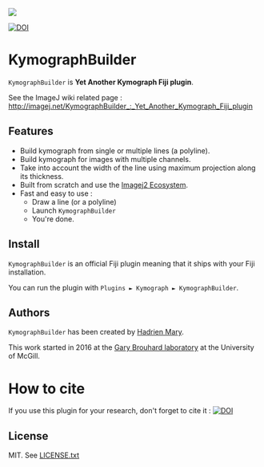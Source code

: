 [![](https://github.com/fiji/KymographBuilder/actions/workflows/build-main.yml/badge.svg)](https://github.com/fiji/KymographBuilder/actions/workflows/build-main.yml)

[![DOI](https://zenodo.org/badge/4163/fiji/KymographBuilder.svg)](https://zenodo.org/badge/latestdoi/4163/fiji/KymographBuilder)

# KymographBuilder

`KymographBuilder` is **Yet Another Kymograph Fiji plugin**.

See the ImageJ wiki related page : http://imagej.net/KymographBuilder_:_Yet_Another_Kymograph_Fiji_plugin

## Features

- Build kymograph from single or multiple lines (a polyline).
- Build kymograph for images with multiple channels.
- Take into account the width of the line using maximum projection along its thickness.
- Built from scratch and use the [Imagej2 Ecosystem](http://imagej.net/ImageJ2).
- Fast and easy to use :
    - Draw a line (or a polyline)
    - Launch `KymographBuilder`
    - You're done.

## Install

`KymographBuilder` is an official Fiji plugin meaning that it ships with your Fiji installation.

You can run the plugin with `Plugins ► Kymograph ► KymographBuilder`.

## Authors

`KymographBuilder` has been created by [Hadrien Mary](mailto:hadrien.mary@gmail.com).

This work started in 2016 at the [Gary Brouhard laboratory](http://brouhardlab.mcgill.ca/) at the University of McGill.

# How to cite

If you use this plugin for your research, don't forget to cite it : [![DOI](https://zenodo.org/badge/4163/fiji/KymographBuilder.svg)](https://zenodo.org/badge/latestdoi/4163/fiji/KymographBuilder)

## License

MIT. See [LICENSE.txt](LICENSE.txt)
